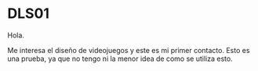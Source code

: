 # DLS01

Hola.

Me interesa el diseño de videojuegos y este es mi primer contacto.
Esto es una prueba, ya que no tengo ni la menor idea de como se utiliza esto.

